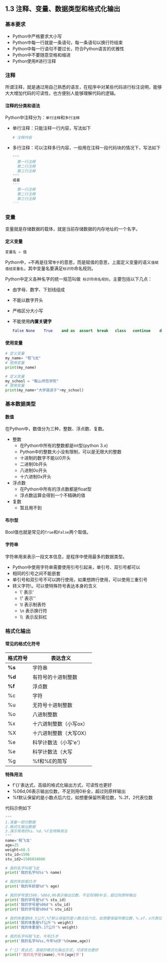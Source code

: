 ## 1.3 注释、变量、数据类型和格式化输出

### 基本要求

- Python中严格要求大小写
- Python中每一行就是一条语句，每一条语句以换行符结束
- Python中每一行语句不要过长，符合Python语言的优雅性
- Python中不要随意空格和缩进
- Python使用#进行注释
### 注释

所谓注释，就是通过用自己熟悉的语言，在程序中对某些代码进行标注说明，能够大大增加代码的可读性，也方便别人能够理解代码的逻辑。

#### 注释的分类和语法

Python中注释分为：`单行注释`和`多行注释`

- 单行注释：只能注释一行内容，写法如下

  ```python
  # 注释内容
  ```

- 多行注释：可以注释多行内容，一般用在注释一段代码块的情况下，写法如下

  ```python
  """
  	第一行注释
  	第二行注释
  	第三行注释
  """
  或者
  '''
  	第一行注释
  	第二行注释
  	第三行注释
  '''
  ```

### 变量

变量就是存储数据的载体，就是当前存储数据的内存地址的一个名字。

#### 定义变量

```python
变量名 = 值
```

Python中，`=`不再是往常`等于`的意思，而是赋值的意思，上面定义变量的语义`值赋值给变量名`，其中变量名要满足`标识符`命名规则。

Python中定义各种名字的统一规范叫做` 标识符命名规则`，主要包括以下几点：

- 由字母、数字、下划线组成

- 不能以数字开头

- 严格区分大小写

- 不能使用**内置关键字**

  ```python
  False	None	True	and	as	assert	break	class	continue	def	del	else	except	finally	for	from	global	等等
  ```

#### 使用变量

```python
# 定义变量
my_name= "程飞龙"
# 使用变量
print(my_name)

# 定义变量
my_school = "鞍山师范学院"
# 使用变量
print(my_name+"大学就读于"+my_school)
```



### 基本数据类型

#### 数值

在Python中，数值分为三种，整数、浮点数、复数。

- 整数
   - 在Python中所有的整数都是int型(python 3.x)
   - Python中的整数大小没有限制，可以是无限大的整数
   - 十进制的数字不能以0开头
   - 二进制0b开头
   - 八进制0o开头
   - 十六进制0x开头
- 浮点数
   - 在Python中所有的浮点数都是float型
   - 浮点数运算会得到一个不精确的值
- 复数
   - 暂且用不到
#### 布尔型

Bool值也就是常见的`True`和`False`两个取值。

#### 字符串

字符串用来表示一段文本信息，是程序中使用最多的数据类型。

- Python中使用字符串需要使用引号引起来，单引号、双引号都可以
- 相同的引号之间不能嵌套
- 单引号和双引号不可以跨行使用，如果想跨行使用，可以使用三重引号
- 转义字符\，可以使特殊符号表达本身的含义
   - \\' 表示'
   -  \\" 表示''
   - \t 表示制表符
   - \n 表示换行符
   - \\\  表示反斜杠

### 格式化输出

#### 常见的格式化符号

| 格式符号 | 表达含义               |
| -------- | ---------------------- |
| **%s**   | 字符串                 |
| **%d**   | 有符号的十进制整数     |
| **%f**   | 浮点数                 |
| %c       | 字符                   |
| %u       | 无符号十进制整数       |
| %o       | 八进制整数             |
| %x       | 十六进制整数（小写ox） |
| %X       | 十六进制整数（大写OX） |
| %e       | 科学计数法（小写'e'）  |
| %e       | 科学计数法（大写       |
| %g       | %f和%E的简写           |

**特殊用法**

- f'{}'表达式，高级的格式化输出方式，可读性也更好
- %06d,06表示输出位数，不足则用0补全，超过则原样输出
- %f默认保留的是小数点后六位，如想要保留所需位数，%.2f，2代表位数

代码示例如下

```python
"""
1.准备一部分数据
2.格式化输出数据
3.演示常用的%s、%d、%f及特殊用法
"""
name='程飞龙'
age=25
weight=68.5
stu_id=1506
stu_id2=1506010606

# 我的名字叫程飞龙
print('我的名字叫%s'% name)

# 我的年龄是25岁
print('我的年龄是%d'% age)

# 我的学号是1506，%06d,06表示输出位数，不足则用0补全，超过则原样输出
print('我的学号是%d'% stu_id)
print('我的学号是%06d'% stu_id)
print('我的学号是%06d'% stu_id2)

# 我的体重是68.5公斤,%f默认保留的是小数点后六位，如想要保留所需位数，%.xf，x代表位数，下面为示例
print('我的体重是%f公斤'% weight)
print('我的体重是%.1f公斤'% weight)

# 我的名字叫程飞龙，今年25岁
print('我的名字叫%s,今年%d岁'%(name,age))

# f'{}'表达式，高级的格式化输出方式，可读性也更好
print(f'我的名字是{name},今年{age}岁')
```

